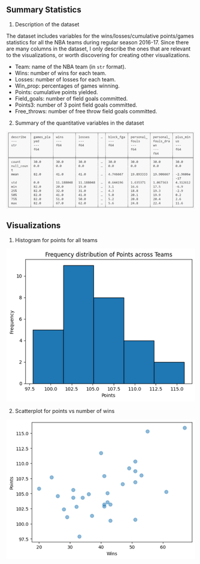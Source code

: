 ## Summary Statistics

1. Description of the dataset

The dataset includes variables for the wins/losses/cumulative points/games statistics for all the NBA teams during regular season 2016-17. Since there are many columns in the dataset, I only describe the ones that are relevant to the visualizations, or worth discovering for creating other visualizations.

* Team: name of the NBA team (in `str` format).
* Wins: number of wins for each team.
* Losses: number of losses for each team.
* Win_prop: percentages of games winning.
* Points: cumulative points yielded.
* Field_goals: number of field goals committed.
* Points3: number of 3 point field goals committed.
* Free_throws: number of free throw field goals committed.

2. Summary of the quantitative variables in the dataset

![Alt text](figures/summary.png)


## Visualizations

1. Histogram for points for all teams

![Alt text](figures/points.png)

2. Scatterplot for points vs number of wins

![Alt text](figures/scatter.png)
